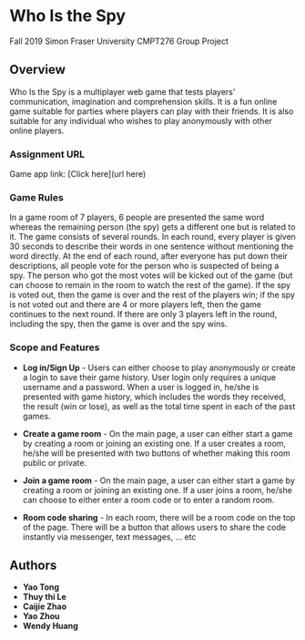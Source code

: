 # Who Is the Spy

Fall 2019 Simon Fraser University CMPT276 Group Project

## Overview

Who Is the Spy is a multiplayer web game that tests players’ communication, imagination and
comprehension skills. It is a fun online game suitable for parties where players can play with
their friends. It is also suitable for any individual who wishes to play anonymously with other
online players.

### Assignment URL

Game app link: [Click here](url here)

### Game Rules

In a game room of 7 players, 6 people are presented the same word whereas the remaining person (the spy) gets a different one but is related to it. The game consists of several rounds. In each round, every player is given 30 seconds to describe their words in one sentence without mentioning the word directly. At the end of each round, after everyone has put down their descriptions, all people vote for the person who is suspected of being a spy. The person who got the most votes will be kicked out of the game (but can choose to remain in the room to watch the rest of the game). If the spy is voted out, then the game is over and the rest of the players win; if the spy is not voted out and there are 4 or more players left, then the game continues to the next round. If there are only 3 players left in the round, including the spy, then the game is over and the spy wins.

### Scope and Features

* **Log in/Sign Up** - Users can either choose to play anonymously or create a login to save their game
history. User login only requires a unique username and a password. When a user is logged in, he/she is presented with game history, which includes the words they received, the result (win or lose), as well as the total time spent in each of the past games.

* **Create a game room** - On the main page, a user can either start a game by creating a room or joining an existing one. If a user creates a room, he/she will be presented with two buttons of whether making this room public or private.

* **Join a game room** - On the main page, a user can either start a game by creating a room or joining an existing one. If a user joins a room, he/she can choose to either enter a room code or to enter a random room.

* **Room code sharing** - In each room, there will be a room code on the top of the page. There will be a button
that allows users to share the code instantly via messenger, text messages, … etc

## Authors

* **Yao Tong**
* **Thuy thi Le**
* **Caijie Zhao**
* **Yao Zhou**
* **Wendy Huang**
